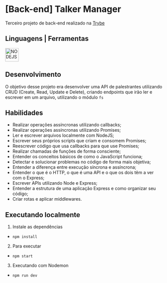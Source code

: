 # [Back-end] Talker Manager
Terceiro projeto de back-end realizado na [Trybe](https://betrybe.com)

## Linguagens | Ferramentas 

   <img align="center" alt="NODEJS" width="43"  src="https://cdn.jsdelivr.net/gh/devicons/devicon/icons/nodejs/nodejs-original.svg" />&nbsp;&nbsp;

## Desenvolvimento
O objetivo desse projeto era desenvolver uma API de palestrantes utilizando CRUD (Create, Read, Update e Delete), criando endpoints que irão ler e escrever em um arquivo, utilizando o módulo `fs`

## Habilidades

- Realizar operações assíncronas utilizando callbacks;
- Realizar operações assíncronas utilizando Promises;
- Ler e escrever arquivos localmente com NodeJS;
- Escrever seus próprios scripts que criam e consomem Promises;
- Reescrever código que usa callbacks para que use Promises;
- Realizar chamadas de funções de forma consciente;
- Entender os conceitos básicos de como o JavaScript funciona;
- Detectar e solucionar problemas no código de forma mais objetiva;
- Entender a diferença entre execução síncrona e assíncrona;
- Entender o que é o HTTP, o que é uma API e o que os dois têm a ver com o Express;
- Escrever APIs utilizando Node e Express;
- Entender a estrutura de uma aplicação Express e como organizar seu código;
- Criar rotas e aplicar middlewares.

## Executando localmente

1. Instale as dependências
- `npm install`

2. Para executar
- `npm start`

3. Executando com Nodemon
- `npm run dev`
